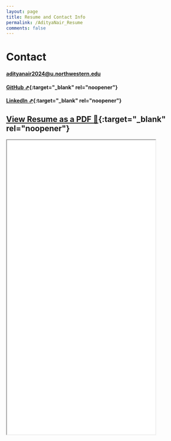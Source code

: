 ```yaml
---
layout: page
title: Resume and Contact Info
permalink: /AdityaNair_Resume
comments: false
---
```


# Contact

#### [adityanair2024@u.northwestern.edu](adityanair2024@u.northwestern.edu)

#### [GitHub ⇗](https://github.com/gogiputtar){:target="_blank" rel="noopener"}

#### [LinkedIn ⇗](https://www.linkedin.com/in/aditya-nair-33b166203/){:target="_blank" rel="noopener"}

## [View Resume as a PDF 📄](AdityaNair_Resume_July2024.pdf){:target="_blank" rel="noopener"}

<iframe src="_pages/AdityaNair_Resume_July2024.pdf" width="80%" height="800">
</iframe>


